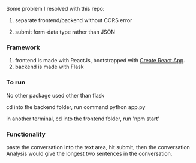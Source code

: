 

Some problem I resolved with this repo:

1. separate frontend/backend without CORS error

2. submit form-data type rather than JSON

### Framework

1. frontend is made with ReactJs, bootstrapped with [Create React App](https://github.com/facebook/create-react-app).
2. backend is made with Flask

### To run

No other package used other than flask

cd into the backend folder, run command python app.py

in another terminal, cd into the frontend folder, run 'npm start'

### Functionality

paste the conversation into the text area, hit submit, then the conversation Analysis would give the longest two sentences in the conversation.
